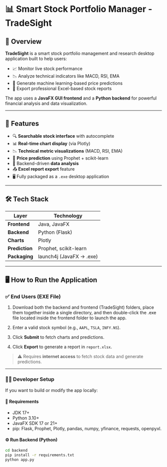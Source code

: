 # 📊 Smart Stock Portfolio Manager - TradeSight

## 🧠 Overview

**TradeSight** is a smart stock portfolio management and research desktop application built to help users:

- 📈 Monitor live stock performance
- 📉 Analyze technical indicators like MACD, RSI, EMA
- 🤖 Generate machine learning-based price predictions
- 🧾 Export professional Excel-based stock reports

The app uses a **JavaFX GUI frontend** and a **Python backend** for powerful financial analysis and data visualization.

---

## 🚀 Features

- 🔍 **Searchable stock interface** with autocomplete
- 📊 **Real-time chart display** (via Plotly)
- 📉 **Technical metric visualizations** (MACD, RSI, EMA)
- 🔮 **Price prediction** using Prophet + scikit-learn
- 🧠 Backend-driven **data analysis**
- 📤 **Excel report export** feature
- 🖥️ Fully packaged as a `.exe` desktop application

---

## 🛠️ Tech Stack

| Layer        | Technology                  |
|--------------|------------------------------|
| **Frontend** | Java, JavaFX                 |
| **Backend**  | Python (Flask)               |
| **Charts**   | Plotly                       |
| **Prediction**| Prophet, scikit-learn        |
| **Packaging**| launch4j (JavaFX → .exe)     |

---

## 🖥️ How to Run the Application

### ✅ End Users (EXE File)

1. Download both the backend and frontend (TradeSight) folders, place them together inside a single directory, and then double-click the .exe file located inside the frontend folder to launch the app.

2. Enter a valid stock symbol (e.g., `AAPL`, `TSLA`, `INFY.NS`).
3. Click **Submit** to fetch charts and predictions.
4. Click **Export** to generate a report in `report.xlsx`.

> ⚠️ Requires **internet access** to fetch stock data and generate predictions.

---

### 🧑‍💻 Developer Setup 

If you want to build or modify the app locally:

#### 🔧 Requirements

- JDK 17+
- Python 3.10+
- JavaFX SDK 17 or 21+
- pip: Flask, Prophet, Plotly, pandas, numpy, yfinance,   requests, openpyxl.

#### ⚙️ Run Backend (Python)

```bash
cd backend
pip install -r requirements.txt
python app.py
